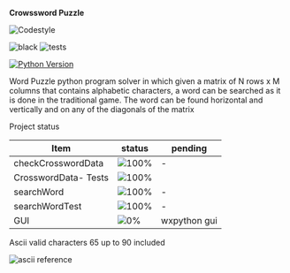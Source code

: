 **Crowssword Puzzle**

![Codestyle](https://img.shields.io/badge/code%20style-black-000000.svg)

![black](https://github.com/selobu/peakyoutest/actions/workflows/black.yml/badge.svg)
![tests](https://github.com/selobu/peakyoutest/actions/workflows/test.yml/badge.svg)

[![Python Version](https://img.shields.io/badge/python-3.8%20%7C%203.9%20%7C%203.10%20%7C%203.11-blue)](https://www.python.org/downloads/release/python-390/)

Word Puzzle python program solver in which given a matrix of N rows x M columns
that contains alphabetic characters, a word can be searched as it is done in the traditional game.
The word can be found horizontal and vertically and on any of the diagonals of the matrix


Project status

Item   | status | pending
----|-----|------
checkCrosswordData |  ![100%](https://progress-bar.dev/100) | -
CrosswordData- Tests |  ![100%](https://progress-bar.dev/100) | 
searchWord | ![100%](https://progress-bar.dev/100) | -
searchWordTest | ![100%](https://progress-bar.dev/100) | -
GUI | ![0%](https://progress-bar.dev/0) | wxpython gui



Ascii valid characters 65 up to 90 included

![ascii reference](https://upload.wikimedia.org/wikipedia/commons/thumb/1/1b/ASCII-Table-wide.svg/1280px-ASCII-Table-wide.svg.png)

